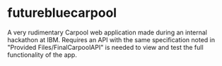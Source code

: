 # futurebluecarpool
A very rudimentary Carpool web application made during an internal hackathon at IBM.
Requires an API with the same specification noted in "Provided Files/FinalCarpoolAPI" is needed to view and test the full functionality of the app.
